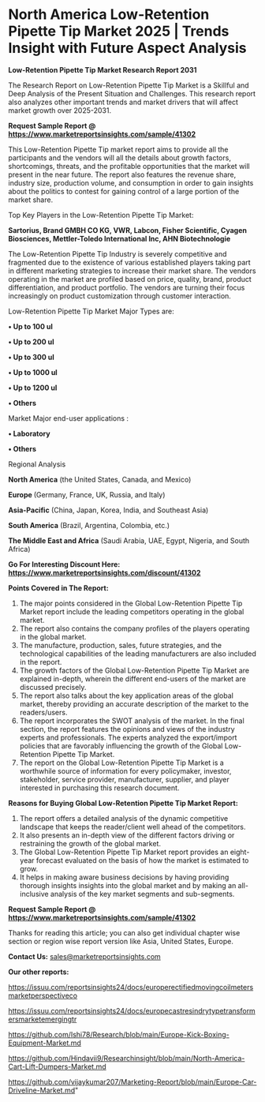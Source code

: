 # North America Low-Retention Pipette Tip Market 2025 | Trends Insight with Future Aspect Analysis

<strong>Low-Retention Pipette Tip Market Research Report 2031</strong>

The Research Report on Low-Retention Pipette Tip Market is a Skillful and Deep Analysis of the Present Situation and Challenges. This research report also analyzes other important trends and market drivers that will affect market growth over 2025-2031.

<strong>Request Sample Report @ <a href=https://www.marketreportsinsights.com/sample/41302>https://www.marketreportsinsights.com/sample/41302</a></strong>

This Low-Retention Pipette Tip market report aims to provide all the participants and the vendors will all the details about growth factors, shortcomings, threats, and the profitable opportunities that the market will present in the near future. The report also features the revenue share, industry size, production volume, and consumption in order to gain insights about the politics to contest for gaining control of a large portion of the market share.

Top Key Players in the Low-Retention Pipette Tip Market:

<strong>Sartorius, Brand GMBH CO KG, VWR, Labcon, Fisher Scientific, Cyagen Biosciences, Mettler-Toledo International Inc, AHN Biotechnologie</strong>

The Low-Retention Pipette Tip Industry is severely competitive and fragmented due to the existence of various established players taking part in different marketing strategies to increase their market share. The vendors operating in the market are profiled based on price, quality, brand, product differentiation, and product portfolio. The vendors are turning their focus increasingly on product customization through customer interaction.

Low-Retention Pipette Tip Market Major Types are:

<strong>•  Up to 100 ul

•  Up to 200 ul

•  Up to 300 ul

•  Up to 1000 ul

•  Up to 1200 ul

•  Others</strong>

Market Major end-user applications :

<strong>•  Laboratory

•  Others</strong>

Regional Analysis

</u><strong><b>North America</b></strong> (the United States, Canada, and Mexico)

<strong><b>Europe </b></strong>(Germany, France, UK, Russia, and Italy)

<strong><b>Asia-Pacific</b></strong> (China, Japan, Korea, India, and Southeast Asia)

<strong><b>South America</b></strong> (Brazil, Argentina, Colombia, etc.)

<strong><b>The Middle East and Africa</b></strong> (Saudi Arabia, UAE, Egypt, Nigeria, and South Africa)

<strong>Go For Interesting Discount Here: <a href=https://www.marketreportsinsights.com/discount/41302>https://www.marketreportsinsights.com/discount/41302</a></strong>

<strong>Points Covered in The Report:</strong>
<ol>
  <li>The major points considered in the Global Low-Retention Pipette Tip Market report include the leading competitors operating in the global market.</li>
  <li>The report also contains the company profiles of the players operating in the global market.</li>
  <li>The manufacture, production, sales, future strategies, and the technological capabilities of the leading manufacturers are also included in the report.</li>
  <li>The growth factors of the Global Low-Retention Pipette Tip Market are explained in-depth, wherein the different end-users of the market are discussed precisely.</li>
  <li>The report also talks about the key application areas of the global market, thereby providing an accurate description of the market to the readers/users.</li>
  <li>The report incorporates the SWOT analysis of the market. In the final section, the report features the opinions and views of the industry experts and professionals. The experts analyzed the export/import policies that are favorably influencing the growth of the Global Low-Retention Pipette Tip Market.</li>
  <li>The report on the Global Low-Retention Pipette Tip Market is a worthwhile source of information for every policymaker, investor, stakeholder, service provider, manufacturer, supplier, and player interested in purchasing this research document.</li>
</ol>
<strong>Reasons for Buying Global Low-Retention Pipette Tip Market Report:</strong>

<ol>
  <li>The report offers a detailed analysis of the dynamic competitive landscape that keeps the reader/client well ahead of the competitors.</li>
  <li>It also presents an in-depth view of the different factors driving or restraining the growth of the global market.</li>
  <li>The Global Low-Retention Pipette Tip Market report provides an eight-year forecast evaluated on the basis of how the market is estimated to grow.</li>
  <li>It helps in making aware business decisions by having providing thorough insights insights into the global market and by making an all-inclusive analysis of the key market segments and sub-segments.</li>
</ol>
<strong>Request Sample Report @ <a href=https://www.marketreportsinsights.com/sample/41302>https://www.marketreportsinsights.com/sample/41302</a></strong>


Thanks for reading this article; you can also get individual chapter wise section or region wise report version like Asia, United States, Europe.

<strong>Contact Us:</strong>
sales@marketreportsinsights.com

<strong>Our other reports:</strong>

<a href=https://issuu.com/reportsinsights24/docs/europerectifiedmovingcoilmetersmarketperspectiveco>https://issuu.com/reportsinsights24/docs/europerectifiedmovingcoilmetersmarketperspectiveco</a>

<a href=https://issuu.com/reportsinsights24/docs/europecastresindrytypetransformersmarketemergingtr>https://issuu.com/reportsinsights24/docs/europecastresindrytypetransformersmarketemergingtr</a>

<a href=https://github.com/Ishi78/Research/blob/main/Europe-Kick-Boxing-Equipment-Market.md>https://github.com/Ishi78/Research/blob/main/Europe-Kick-Boxing-Equipment-Market.md</a>

<a href=https://github.com/Hindavii9/Researchinsight/blob/main/North-America-Cart-Lift-Dumpers-Market.md>https://github.com/Hindavii9/Researchinsight/blob/main/North-America-Cart-Lift-Dumpers-Market.md</a>

<a href=https://github.com/vijaykumar207/Marketing-Report/blob/main/Europe-Car-Driveline-Market.md>https://github.com/vijaykumar207/Marketing-Report/blob/main/Europe-Car-Driveline-Market.md</a>"
